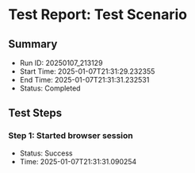 # Test Report: Test Scenario

## Summary
- Run ID: 20250107_213129
- Start Time: 2025-01-07T21:31:29.232355
- End Time: 2025-01-07T21:31:31.232531
- Status: Completed

## Test Steps

### Step 1: Started browser session
- Status: Success
- Time: 2025-01-07T21:31:31.090254
